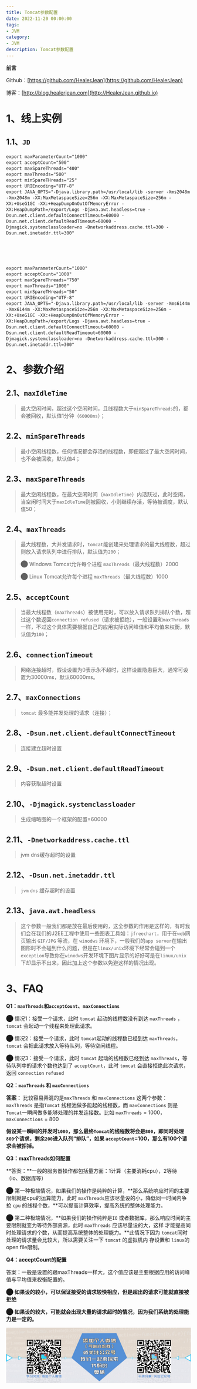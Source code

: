 ```yaml
---
title: Tomcat参数配置
date: 2022-11-20 00:00:00
tags: 
- JVM
category: 
- JVM
description: Tomcat参数配置
---
```


**前言**     

 Github：[https://github.com/HealerJean](https://github.com/HealerJean)         

 博客：[http://blog.healerjean.com](http://HealerJean.github.io)          



# 1、线上实例

## 1.1、`JD`

```
export maxParameterCount="1000"
export acceptCount="500"
export maxSpareThreads="400"
export maxThreads="500"
export minSpareTHreads="25"
export URIEncoding="UTF-8"
export JAVA_OPTS="-Djava.library.path=/usr/local/lib -server -Xms2048m -Xmx2048m -XX:MaxMetaspaceSize=256m -XX:MaxMetaspaceSize=256m -XX:+UseG1GC -XX:+HeapDumpOnOutOfMemoryError -XX:HeapDumpPath=/export/Logs -Djava.awt.headless=true -Dsun.net.client.defaultConnectTimeout=60000 -Dsun.net.client.defaultReadTimeout=60000 -Djmagick.systemclassloader=no -Dnetworkaddress.cache.ttl=300 -Dsun.net.inetaddr.ttl=300"





export maxParameterCount="1000"
export acceptCount="1000"
export maxSpareThreads="750"
export maxThreads="1000"
export minSpareTHreads="50"
export URIEncoding="UTF-8"
export JAVA_OPTS="-Djava.library.path=/usr/local/lib -server -Xms6144m -Xmx6144m -XX:MaxMetaspaceSize=256m -XX:MaxMetaspaceSize=256m -XX:+UseG1GC -XX:+HeapDumpOnOutOfMemoryError -XX:HeapDumpPath=/export/Logs -Djava.awt.headless=true -Dsun.net.client.defaultConnectTimeout=60000 -Dsun.net.client.defaultReadTimeout=60000 -Djmagick.systemclassloader=no -Dnetworkaddress.cache.ttl=300 -Dsun.net.inetaddr.ttl=300"
```



# 2、参数介绍

## 2.1、`maxIdleTime`

> 最大空闲时间，超过这个空闲时间，且线程数大于`minSpareThreads`的，都会被回收，默认值1分钟（`60000ms`）；



## 2.2、`minSpareThreads`

> 最小空闲线程数，任何情况都会存活的线程数，即便超过了最大空闲时间，也不会被回收，默认值4；



## 2.3、`maxSpareThreads`

> 最大空闲线程数，在最大空闲时间（`maxIdleTime`）内活跃过，此时空闲，当空闲时间大于`maxIdleTime`则被回收，小则继续存活，等待被调度，默认值50；



## 2.4、`maxThreads`

> 最大线程数，大并发请求时，`tomcat`能创建来处理请求的最大线程数，超过则放入请求队列中进行排队，默认值为`200`；     
>
> ⬤ Windows Tomcat允许每个进程 `maxThreads`（最大线程数）2000        
>
> ⬤ Linux Tomcat允许每个进程 `maxThreads`（最大线程数）1000



## 2.5、`acceptCount`

> 当最大线程数（`maxThreads`）被使用完时，可以放入请求队列排队个数，超过这个数返回`connection refused`（请求被拒绝），一般设置和`maxThreads`一样，不过这个具体需要根据自己的应用实际访问峰值和平均值来权衡，默认值为`100`；



## 2.6、`connectionTimeout`

> 网络连接超时，假设设置为0表示永不超时，这样设置隐患巨大，通常可设置为30000ms，默认60000ms。       



## 2.7、`maxConnections`

> `tomcat` 最多能并发处理的请求（连接）；



## 2.8、`-Dsun.net.client.defaultConnectTimeout`

>    连接建立超时设置

## 2.9、`-Dsun.net.client.defaultReadTimeout`

>    内容获取超时设置



## 2.10、`-Djmagick.systemclassloader`

>   生成缩略图的一个框架的配置=60000



## 2.11、`-Dnetworkaddress.cache.ttl`

>   jvm dns缓存超时的设置



## 2.12、`-Dsun.net.inetaddr.ttl`

> `jvm` `dns` 缓存超时的设置



## 2.13、`java.awt.headless`

> 这个参数一般我们都是放在最后使用的，这全参数的作用是这样的，有时我们会在我们的J2EE工程中使用一些图表工具如：`jfreechart`，用于在`web`网页输出 `GIF/JPG` 等流，在 `winodws` 环境下，一般我们的`app server`在输出图形时不会碰到什么问题，但是在`linux/unix`环境下经常会碰到一个`exception`导致你在`winodws`开发环境下图片显示的好好可是在`linux/unix`下却显示不出来，因此加上这个参数以免避这样的情况出现。













# 3、FAQ

**Q1：`maxThreads`和`acceptCount`、`maxConnections`**       

⬤ 情况1：接受一个请求，此时 `tomcat` 起动的线程数没有到达 `maxThreads` ，`tomcat` 会起动一个线程来处理此请求。

⬤ 情况2：接受一个请求，此时 `tomcat`起动的线程数已经到达 `maxThreads`，`tomcat` 会把此请求放入等待队列，等待空闲线程。

⬤ 情况3：接受一个请求，此时 `tomcat` 起动的线程数已经到达 `maxThreads`，等待队列中的请求个数也达到了 `acceptCount`，此时 `tomcat` 会直接拒绝此次请求，返回 `connection` `refused`



**Q2：`maxThreads` 和 `maxConnections`**     

**答案：** 比较容易弄混的是`maxThreads` 和 `maxConnections` 这两个参数： `maxThreads` 是指`Tomcat` 线程池做多能起的线程数，而 `maxConnections` 则是 `Tomcat`一瞬间做多能够处理的并发连接数。比如 `maxThreads` = 1000，`maxConnections`  = 800       

**假设某一瞬间的并发时`1000`，那么最终`Tomcat`的线程数将会是`800`，即同时处理`800`个请求，剩余`200`进入队列“排队”，如果 `acceptCount`=100，那么有100个请求会被拒掉。**        





**Q3：maxThreads如何配置**      

**答案：**一般的服务器操作都包括量方面：1计算（主要消耗cpu），2等待（io、数据库等）       

⬤ 第一种极端情况，如果我们的操作是纯粹的计算，**那么系统响应时间的主要限制就是cpu的运算能力，此时 `maxThreads`应该尽量设的小，降低同一时间内争抢 `cpu` 的线程个数，**可以提高计算效率，提高系统的整体处理能力。

⬤  第二种极端情况，**如果我们的操作纯粹是`IO` 或者数据库，那么响应时间的主要限制就变为等待外部资源，此时 `maxThreads` 应该尽量设的大，这样 才能提高同时处理请求的个数，从而提高系统整体的处理能力。**此情况下因为 `tomcat`同时处理的请求量会比较大，所以需要关注一下 `tomcat` 的虚拟机内 存设置和 `linux`的open file限制。     



**Q4：acceptCount的配置**

答案：一般是设置的跟maxThreads一样大，这个值应该是主要根据应用的访问峰值与平均值来权衡配置的。     

**⬤ 如果设的较小，可以保证接受的请求较快相应，但是超出的请求可能就直接被拒绝**     

**⬤ 如果设的较大，可能就会出现大量的请求超时的情况，因为我们系统的处理能力是一定的。**



















![ContactAuthor](https://raw.githubusercontent.com/HealerJean/HealerJean.github.io/master/assets/img/artical_bottom.jpg)



<!-- Gitalk 评论 start  -->

<link rel="stylesheet" href="https://unpkg.com/gitalk/dist/gitalk.css">

<script src="https://unpkg.com/gitalk@latest/dist/gitalk.min.js"></script> 
<div id="gitalk-container"></div>    
 <script type="text/javascript">
    var gitalk = new Gitalk({
		clientID: `1d164cd85549874d0e3a`,
		clientSecret: `527c3d223d1e6608953e835b547061037d140355`,
		repo: `HealerJean.github.io`,
		owner: 'HealerJean',
		admin: ['HealerJean'],
		id: '7faj60iFtqnOUlND',
    });
    gitalk.render('gitalk-container');
</script> 



<!-- Gitalk end -->



